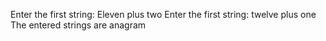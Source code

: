 Enter the first string: Eleven plus two
Enter the first string: twelve plus one
The entered strings are anagram
